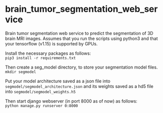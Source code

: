 # brain_tumor_segmentation_web_service
Brain tumor segmentation web service to predict the segmentation of 3D brain MRI images.
Assumes that you run the scripts using python3 and that your tensorflow (v1.15) is supported by GPUs. 

Install the necessary packages as follows:<br>
```pip3 install -r requirements.txt```

Then create a seg_model directory, to store your segmentation model files.<br>
```mkdir segmodel```

Put your model architecture saved as a json file into `segmodel/segmodel_architecture.json` and its weights saved as a hd5 file into `segmodel/segmodel_weights.h5`

Then start django webserver (in port 8000 as of now) as follows:<br>
```python manage.py runserver 0:8000```
